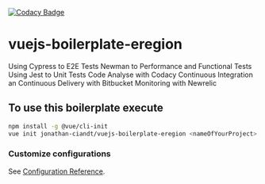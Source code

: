 [![Codacy Badge](https://api.codacy.com/project/badge/Grade/46c73ccf9f384401b673230b0cf4da3e)](https://www.codacy.com/manual/jonathan-ciandt/vuejs-boilerplate-eregion?utm_source=github.com&amp;utm_medium=referral&amp;utm_content=jonathan-ciandt/vuejs-boilerplate-eregion&amp;utm_campaign=Badge_Grade)

# vuejs-boilerplate-eregion

Using Cypress to E2E Tests
Newman to Performance and Functional Tests
Using Jest to Unit Tests
Code Analyse with Codacy
Continuous Integration an Continuous Delivery with Bitbucket
Monitoring with Newrelic

## To use this boilerplate execute

```bash
npm install -g @vue/cli-init
vue init jonathan-ciandt/vuejs-boilerplate-eregion <nameOfYourProject>
```

### Customize configurations

See [Configuration Reference](https://cli.vuejs.org/config/).
